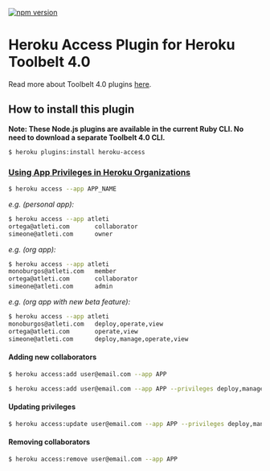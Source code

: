 [![npm version](https://badge.fury.io/js/heroku-access.svg)](http://badge.fury.io/js/heroku-access)

Heroku Access Plugin for Heroku Toolbelt 4.0
===========

Read more about Toolbelt 4.0 plugins [here](https://github.com/heroku/heroku-hello-world#heroku-hello-world).


How to install this plugin
-------------------

**Note: These Node.js plugins are available in the current Ruby CLI. No need to download a separate Toolbelt 4.0 CLI.**

```
$ heroku plugins:install heroku-access
```

### [Using App Privileges in Heroku Organizations](https://devcenter.heroku.com/articles/app-privileges-beta-in-heroku-organizations)

```bash
$ heroku access --app APP_NAME
```

*e.g. (personal app):*

```bash
$ heroku access --app atleti
ortega@atleti.com       collaborator
simeone@atleti.com      owner
```

*e.g. (org app):*

```bash
$ heroku access --app atleti
monoburgos@atleti.com   member
ortega@atleti.com       collaborator
simeone@atleti.com      admin
```

*e.g. (org app with new beta feature):*

```bash
$ heroku access --app atleti
monoburgos@atleti.com   deploy,operate,view
ortega@atleti.com       operate,view
simeone@atleti.com      deploy,manage,operate,view
```

#### Adding new collaborators


```bash
$ heroku access:add user@email.com --app APP
```


```bash
$ heroku access:add user@email.com --app APP --privileges deploy,manage,view,operate
```

#### Updating privileges

```bash
$ heroku access:update user@email.com --app APP --privileges deploy,manage,view,operate # This feature is in BETA
```

#### Removing collaborators

```bash
$ heroku access:remove user@email.com --app APP
```
